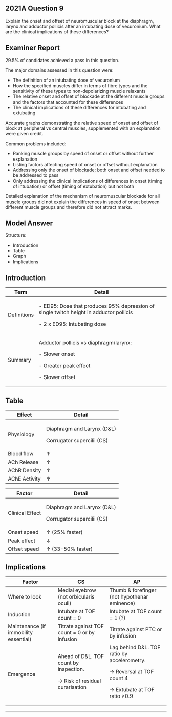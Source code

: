 ## 2021A Question 9
Explain the onset and offset of neuromuscular block at the diaphragm, larynx and adductor pollicis after an intubating dose of vecuronium. What are the clinical implications of these differences?


## Examiner Report
29.5% of candidates achieved a pass in this question.


The major domains assessed in this question were:

* The definition of an intubating dose of vecuronium
* How the specified muscles differ in terms of fibre types and the sensitivity of these types to non-depolarizing muscle relaxants
* The relative onset and offset of blockade at the different muscle groups and the factors that accounted for these differences
* The clinical implications of these differences for intubating and extubating


Accurate graphs demonstrating the relative speed of onset and offset of block at peripheral vs central muscles, supplemented with an explanation were given credit.


Common problems included:

* Ranking muscle groups by speed of onset or offset without further explanation
* Listing factors affecting speed of onset or offset without explanation
* Addressing only the onset of blockade; both onset and offset needed to be addressed to pass
* Only addressing the clinical implications of differences in onset (timing of intubation) or offset (timing of extubation) but not both


Detailed explanation of the mechanism of neuromuscular blockade for all muscle groups did not explain the differences in speed of onset between different muscle groups and therefore did not attract marks.

## Model Answer
Structure:

- Introduction
- Table
- Graph
- Implications


## Introduction

|Term|Detail|
| -- | -- |
|Definitions|<p>- ED95: Dose that produces 95% depression of single twitch height in adductor pollicis</p><p>- 2 x ED95: Intubating dose</p>|
|Summary|<p>Adductor pollicis vs diaphragm/larynx:</p><p>- Slower onset</p><p>- Greater peak effect</p><p>- Slower offset</p>|

## Table

|Effect|Detail|
| -- | -- |
|Physiology|<p>Diaphragm and Larynx (D&L)</p><p>Corrugator supercilii (CS)</p>|Adductor pollicis (AP)|
|Blood flow|↑ |↓ |
|ACh Release|↑ |↓ |
|AChR Density|↑ |↓ |
|AChE Activity|↑ |↓ |


|Factor|Detail|
| -- | -- |
|Clinical Effect|<p>Diaphragm and Larynx (D&L)</p><p>Corrugator supercilii (CS)</p>|Adductor pollicis (AP)|
|Onset speed|↑ (25% faster)|↓ |
|Peak effect|↓ |↑ |
|Offset speed|↑ (33-50% faster)|↓ |


## Implications

|Factor|CS|AP|
| -- | -- | -- |
|Where to look|Medial eyebrow (not orbicularis oculi)|Thumb & forefinger (not hypothenar eminence)|
|Induction|Intubate at TOF count = 0|Intubate at TOF count = 1 (?)|
|Maintenance (if immobility essential)|Titrate against TOF count = 0 or by infusion|Titrate against PTC or by infusion|
|Emergence|Ahead of D&L. TOF count by inspection.<p>→ Risk of residual curarisation</p>|Lag behind D&L. TOF ratio by accelerometry.<p>→ Reversal at TOF count 4</p><p>→ Extubate at TOF ratio >0.9</p>|




--- 

 